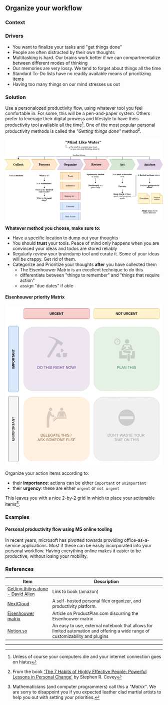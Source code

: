 ## Organize your workflow

### Context

### Drivers

* You want to finalize your tasks and "get things done"
* People are often distracted by their own thoughts
* Multitasking is hard. Our brains work better if we can compartmentalize between different modes of thinking
* Our memories are very lossy. We tend to forget about things all the time
* Standard To-Do lists have no readily available means of prioritizing items
* Having too many things on our mind stresses us out

### Solution

Use a personalozed productivity flow, using whatever tool you feel comfortable in. 
For some, this will be a pen-and-paper system. Others prefer to leverage their digital prowess and lifestyle to have theis productivity 
tool available all the time[^1]. One of the most popular personal productivity methods is called the _"Getting things done"_ method[^2].

![./task-flow.png ><](./task_flow.png ':size=684')

**Whatever method you choose, make sure to:**

* Have a specific location to dump out your thoughts
* You should **trust** your tools. Peace of mind only happens when you are convinced your ideas and todos are stored reliably
* Regularly review your braindump tool and curate it. Some of your ideas will be crappy. Get rid of them.
* Categorize and Prioritize your thoughts **after** you have collected them
  * The Eisenhouwer Matrix is an excellent technique to do this
  * differentiate between "things to remember" and "things that require action"
  * assign "due dates" if able

#### Eisenhouwer priority Matrix

![./eis_matrix.png <](./eis_matrix.png ':size=364')

Organize your action items according to:
* their **importance**: actions can be either `important` or `unimportant`
* their **urgency**: these are either `urgent` or `not urgent`

This leaves you with a nice 2-by-2 grid in which to place your actionable items[^3].


### Examples

#### Personal productivity flow using MS online tooling

In recent years, microsoft has pivotted towards providing office-as-a-service applications.
Most if these can be easily incorporated into your personal workflow. Having everything online makes it easier to be productive,
without losing your mobility.



### References

| Item                                                                                                                   | Description                                                                                                                   | 
|------------------------------------------------------------------------------------------------------------------------|-------------------------------------------------------------------------------------------------------------------------------|
| [Getting thihgs done - David Allen](https://www.amazon.com/Getting-Things-Done-Stress-Free-Productivity/dp/0143126563) | Link to book (amazon)                                                                                                         |
| [NextCloud](https://nextcloud.com/)                                                                                    | A self-hosted personal filen organizer, and productivity platform.                                                            | 
| [Eisenhouwer matrix](https://www.productplan.com/glossary/eisenhower-matrix/)                                          | Article on ProductPlan.com discurring the Eisenhouwer matrix                                                                  |
| [Notion.so](https://www.notion.so)                                                                                     | An easy to use, external notebook that allows for limited automation and offering a wide range of customizability and plugins |

  

[^1]: Unless of course your computers die and your internet connection goes on hiatus  
[^2]: From the book ['The 7 Habits of Highly Effective People: Powerful Lessons in Personal Change'](https://www.amazon.com/gp/product/0743269519?imprToken=u69OsCPq-VHBYc7olPiAPA) by Stephen R. Covey  
[^3]: Mathematicians (and computer programmers) call this a _"Matrix"_. We are sorry to disappoint you if you expected leather clad 
martial artists to help you out with setting your priorities.

---


